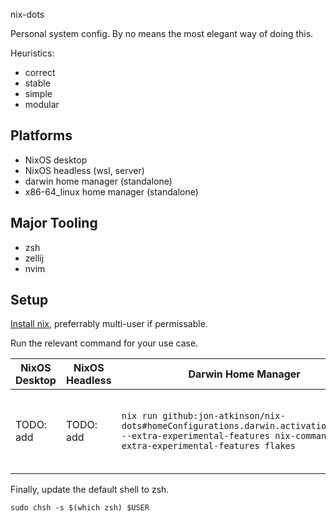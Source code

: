 nix-dots

Personal system config. By no means the most elegant way of doing this.

Heuristics:

- correct
- stable
- simple
- modular

## Platforms

- NixOS desktop
- NixOS headless (wsl, server)
- darwin home manager (standalone)
- x86-64_linux home manager (standalone)

## Major Tooling

- zsh
- zellij
- nvim

## Setup

[Install nix](https://nixos.org/download/), preferrably multi-user if permissable.

Run the relevant command for your use case.

| NixOS Desktop | NixOS Headless | Darwin Home Manager                                                                                                                                               | x86-64_linux Home Manager                                                                                                                                                         |
| ------------- | -------------- | ----------------------------------------------------------------------------------------------------------------------------------------------------------------- | --------------------------------------------------------------------------------------------------------------------------------------------------------------------------------- |
| TODO: add     | TODO: add      | `nix run github:jon-atkinson/nix-dots#homeConfigurations.darwin.activationPackage --extra-experimental-features nix-command --extra-experimental-features flakes` | `nix run github:jon-atkinson/nix-dots#homeConfigurations.linux-generic-headless.activationPackage --extra-experimental-features nix-command --extra-experimental-features flakes` |

Finally, update the default shell to zsh.

```
sudo chsh -s $(which zsh) $USER
```
